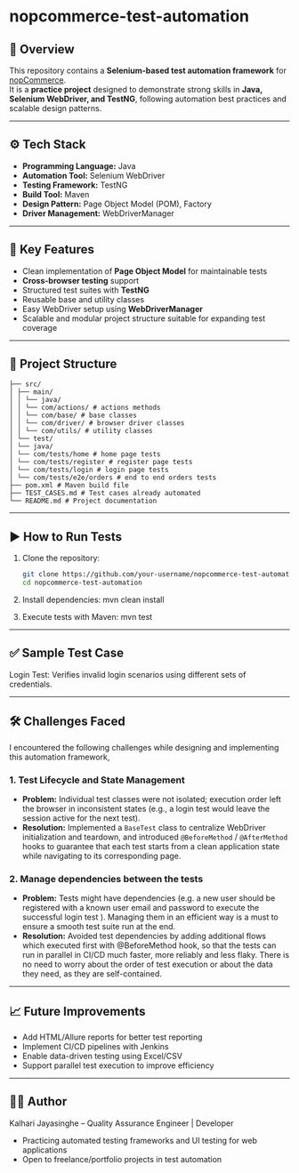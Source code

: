 # nopcommerce-test-automation

## 📌 Overview
This repository contains a **Selenium-based test automation framework** for [nopCommerce](https://demo.nopcommerce.com/).  
It is a **practice project** designed to demonstrate strong skills in **Java, Selenium WebDriver, and TestNG**, following automation best practices and scalable design patterns.

---

## ⚙️ Tech Stack
- **Programming Language:** Java  
- **Automation Tool:** Selenium WebDriver  
- **Testing Framework:** TestNG  
- **Build Tool:** Maven  
- **Design Pattern:** Page Object Model (POM), Factory  
- **Driver Management:** WebDriverManager  

---

## 🚀 Key Features
- Clean implementation of **Page Object Model** for maintainable tests  
- **Cross-browser testing** support  
- Structured test suites with **TestNG**  
- Reusable base and utility classes  
- Easy WebDriver setup using **WebDriverManager**  
- Scalable and modular project structure suitable for expanding test coverage  

---

## 📂 Project Structure
```nopcommerce-test-automation/
├── src/
│ ├── main/
│ │ └── java/
│ │ └── com/actions/ # actions methods
│ │ └── com/base/ # base classes
│ │ └── com/driver/ # browser driver classes
│ │ └── com/utils/ # utility classes  
│ └── test/
│ └── java/
│ └── com/tests/home # home page tests
│ └── com/tests/register # register page tests
│ └── com/tests/login # login page tests
│ └── com/tests/e2e/orders # end to end orders tests
├── pom.xml # Maven build file
├── TEST_CASES.md # Test cases already automated
└── README.md # Project documentation
```

---

## ▶️ How to Run Tests
1. Clone the repository:  
   ```bash
   git clone https://github.com/your-username/nopcommerce-test-automation.git
   cd nopcommerce-test-automation
   
2. Install dependencies:
mvn clean install

3. Execute tests with Maven:
mvn test

---
## ✅ Sample Test Case

Login Test: Verifies invalid login scenarios using different sets of credentials.

---

## 🛠️ Challenges Faced  
I encountered the following challenges while designing and implementing this automation framework,

### 1. Test Lifecycle and State Management 
- **Problem:** Individual test classes were not isolated; execution order left the browser in inconsistent states (e.g., a login test would leave the session active for the next test).  
- **Resolution:** Implemented a `BaseTest` class to centralize WebDriver initialization and teardown, and introduced `@BeforeMethod` / `@AfterMethod` hooks to guarantee that each test starts from a clean application state while navigating to its corresponding page.
### 2. Manage dependencies between the tests 
- **Problem:** Tests might have dependencies (e.g. a new user should be registered with a known user email and password to execute the successful login test ). Managing them in an efficient way is a must to ensure a smooth test suite run at the end.
- **Resolution:** Avoided test dependencies by adding additional flows which executed first with @BeforeMethod hook, so that the tests can run in parallel in CI/CD much faster, more reliably and less flaky. There is no need to worry about the order of test execution or about the data they need, as they are self-contained.

---
## 📈 Future Improvements
- Add HTML/Allure reports for better test reporting
- Implement CI/CD pipelines with Jenkins
- Enable data-driven testing using Excel/CSV
- Support parallel test execution to improve efficiency

---
## 👨‍💻 Author
Kalhari Jayasinghe – Quality Assurance Engineer | Developer
- Practicing automated testing frameworks and UI testing for web applications
- Open to freelance/portfolio projects in test automation

